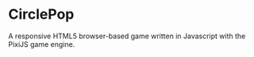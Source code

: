 # CirclePop
A responsive HTML5 browser-based game written in Javascript with the PixiJS game engine.
